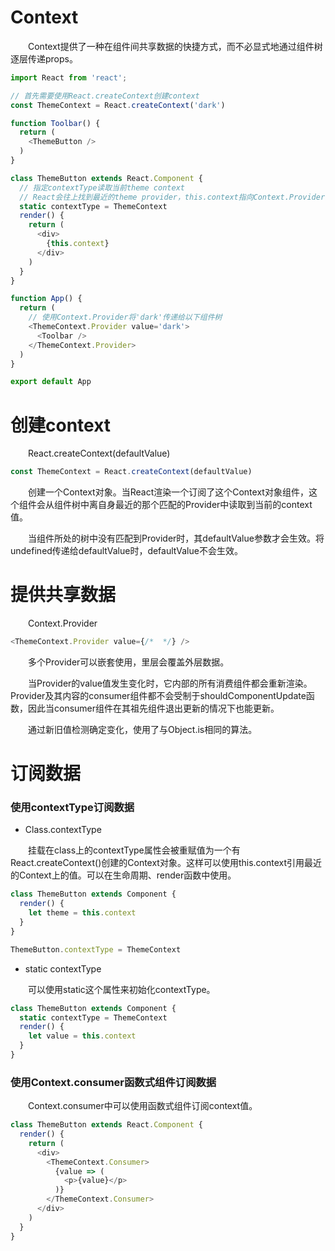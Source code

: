 # Context
&emsp;&emsp;Context提供了一种在组件间共享数据的快捷方式，而不必显式地通过组件树逐层传递props。

```javascript
import React from 'react';

// 首先需要使用React.createContext创建context
const ThemeContext = React.createContext('dark')

function Toolbar() {
  return (
    <ThemeButton />
  )
}

class ThemeButton extends React.Component {
  // 指定contextType读取当前theme context
  // React会往上找到最近的theme provider，this.context指向Context.Provider的value值
  static contextType = ThemeContext
  render() {
    return (
      <div>
        {this.context}
      </div>
    )
  }
}

function App() {
  return (
    // 使用Context.Provider将'dark'传递给以下组件树
    <ThemeContext.Provider value='dark'>
      <Toolbar />
    </ThemeContext.Provider>
  )
}

export default App
```
# 创建context
&emsp;&emsp;React.createContext(defaultValue)
```javascript
const ThemeContext = React.createContext(defaultValue)
```
&emsp;&emsp;创建一个Context对象。当React渲染一个订阅了这个Context对象组件，这个组件会从组件树中离自身最近的那个匹配的Provider中读取到当前的context值。

&emsp;&emsp;当组件所处的树中没有匹配到Provider时，其defaultValue参数才会生效。将undefined传递给defaultValue时，defaultValue不会生效。

# 提供共享数据
&emsp;&emsp;Context.Provider
```javascript
<ThemeContext.Provider value={/*  */} />
```
&emsp;&emsp;多个Provider可以嵌套使用，里层会覆盖外层数据。

&emsp;&emsp;当Provider的value值发生变化时，它内部的所有消费组件都会重新渲染。Provider及其内容的consumer组件都不会受制于shouldComponentUpdate函数，因此当consumer组件在其祖先组件退出更新的情况下也能更新。

&emsp;&emsp;通过新旧值检测确定变化，使用了与Object.is相同的算法。

# 订阅数据
### 使用contextType订阅数据
* Class.contextType

&emsp;&emsp;挂载在class上的contextType属性会被重赋值为一个有React.createContext()创建的Context对象。这样可以使用this.context引用最近的Context上的值。可以在生命周期、render函数中使用。
```javascript
class ThemeButton extends Component {
  render() {
    let theme = this.context
  }  
}

ThemeButton.contextType = ThemeContext
```
* static contextType

&emsp;&emsp;可以使用static这个属性来初始化contextType。
```javascript
class ThemeButton extends Component {
  static contextType = ThemeContext
  render() {
    let value = this.context
  }  
}
```
### 使用Context.consumer函数式组件订阅数据
&emsp;&emsp;Context.consumer中可以使用函数式组件订阅context值。
```javascript
class ThemeButton extends React.Component {
  render() {
    return (
      <div>
        <ThemeContext.Consumer>
          {value => (
            <p>{value}</p>
          )}
        </ThemeContext.Consumer>
      </div>
    )
  }
}
```

